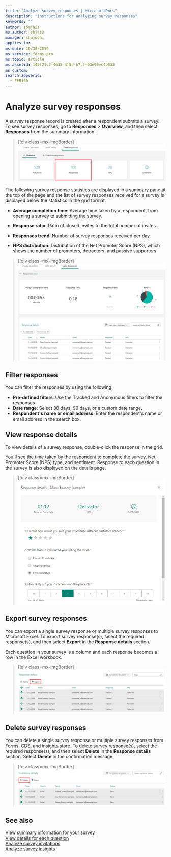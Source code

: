```yaml
---
title: "Analyze survey responses | MicrosoftDocs"
description: "Instructions for analyzing survey responses"
keywords: ""
author: sbmjais
ms.author: shjais
manager: shujoshi
applies_to: 
ms.date: 10/30/2019
ms.service: forms-pro
ms.topic: article
ms.assetid: 145f21c2-4635-4f5d-b7cf-03e90ec4b533
ms.custom: 
search.appverid:
  - FPR160
---
```


# Analyze survey responses

A survey response record is created after a respondent submits a survey. To see survey responses, go to **Responses** &gt; **Overview**, and then select **Responses** from the summary information.

> [!div class=mx-imgBorder]
> ![Survey responses](media/survey-responses.png "Survey responses")

The following survey response statistics are displayed in a summary pane at the top of the page and the list of survey responses received for a survey is displayed below the statistics in the grid format.

- **Average completion time**: Average time taken by a respondent, from opening a survey to submitting the survey.

- **Response ratio:** Ratio of closed invites to the total number of invites.

- **Responses trend**: Number of survey responses received per day.

- **NPS distribution**: Distribution of the Net Promoter Score (NPS), which shows the number of promoters, detractors, and passive supporters.

> [!div class=mx-imgBorder]
> ![Survey responses details](media/survey-responses-details.png "Survey responses details")

## Filter responses

You can filter the responses by using the following:
- **Pre-defined filters**: Use the Tracked and Anonymous filters to filter the responses
- **Date range**: Select 30 days, 90 days, or a custom date range.
- **Respondent's name or email address**: Enter the respondent's name or email address in the search box.

## View response details

To view details of a survey response, double-click the response in the grid.

You'll see the time taken by the respondent to complete the survey, Net Promoter Score (NPS) type, and sentiment. Response to each question in the survey is also displayed on the details page. 

> [!div class=mx-imgBorder]
> ![View details of the selected response](media/response-details.png "View details of the selected response")

## Export survey responses

You can export a single survey response or multiple survey responses to Microsoft Excel. To export survey response(s), select the required response(s), and then select **Export** in the **Response details** section.

Each question in your survey is a column and each response becomes a row in the Excel workbook. 

> [!div class=mx-imgBorder]
> ![Export survey responses](media/export-survey-response.png "Export survey responses")

## Delete survey responses

You can delete a single survey response or multiple survey responses from Forms, CDS, and insights store. To delete survey response(s), select the required response(s), and then select **Delete** in the **Response details** section. Select **Delete** in the confirmation message.

> [!div class=mx-imgBorder]
> ![Delete survey responses](media/delete-survey-invite.png "Delete survey responses")

## See also

[View summary information for your survey](view-summary-information.md)<br>
[View details for each question](view-details-each-question.md)<br>
[Analyze survey invitations](analyze-survey-invitations.md)<br>
[Analyze survey insights](analyze-survey-insights.md)
